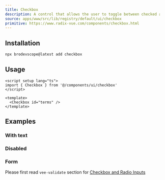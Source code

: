 ```yaml
---
title: Checkbox
description: A control that allows the user to toggle between checked and not checked.
source: apps/www/src/lib/registry/default/ui/checkbox
primitive: https://www.radix-vue.com/components/checkbox.html
---
```


<ComponentPreview name="CheckboxDemo"  />

## Installation

```bash
npx brodevscope@latest add checkbox
```

## Usage

```vue
<script setup lang="ts">
import { Checkbox } from '@/components/ui/checkbox'
</script>

<template>
  <Checkbox id="terms" />
</template>
```

## Examples

### With text

<ComponentPreview name="CheckboxWithText" />

### Disabled

<ComponentPreview name="CheckboxDisabled"  />

### Form

Please first read `vee-validate` section for [Checkbox and Radio Inputs](https://vee-validate.logaretm.com/v4/examples/checkboxes-and-radio/)

<ComponentPreview name="CheckboxFormSingle" />

<ComponentPreview name="CheckboxFormMultiple" />
